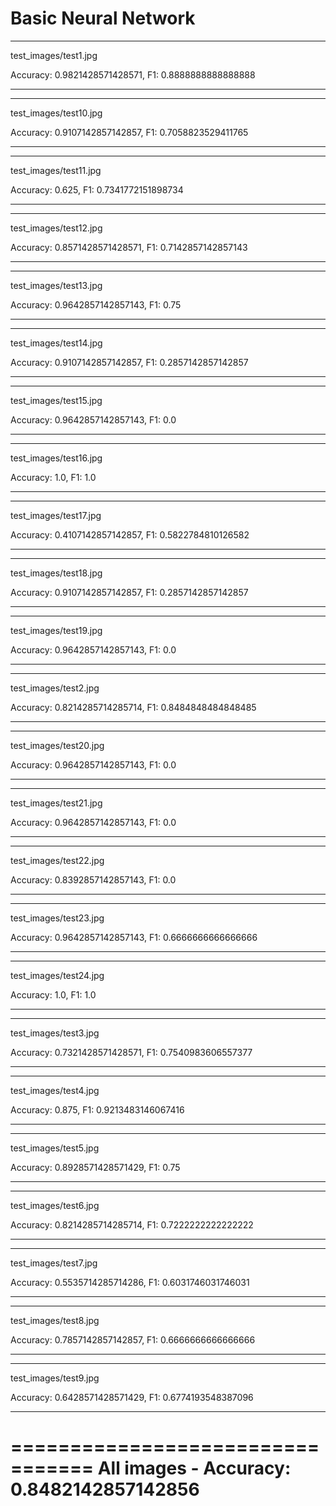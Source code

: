 # Basic Neural Network

---
test_images/test1.jpg

Accuracy: 0.9821428571428571, F1: 0.8888888888888888

---

---
test_images/test10.jpg

Accuracy: 0.9107142857142857, F1: 0.7058823529411765

---

---
test_images/test11.jpg

Accuracy: 0.625, F1: 0.7341772151898734

---

---
test_images/test12.jpg

Accuracy: 0.8571428571428571, F1: 0.7142857142857143

---

---
test_images/test13.jpg

Accuracy: 0.9642857142857143, F1: 0.75

---

---
test_images/test14.jpg

Accuracy: 0.9107142857142857, F1: 0.2857142857142857

---

---
test_images/test15.jpg

Accuracy: 0.9642857142857143, F1: 0.0

---

---
test_images/test16.jpg

Accuracy: 1.0, F1: 1.0

---

---
test_images/test17.jpg

Accuracy: 0.4107142857142857, F1: 0.5822784810126582

---

---
test_images/test18.jpg

Accuracy: 0.9107142857142857, F1: 0.2857142857142857

---

---
test_images/test19.jpg

Accuracy: 0.9642857142857143, F1: 0.0

---

---
test_images/test2.jpg

Accuracy: 0.8214285714285714, F1: 0.8484848484848485

---

---
test_images/test20.jpg

Accuracy: 0.9642857142857143, F1: 0.0

---

---
test_images/test21.jpg

Accuracy: 0.9642857142857143, F1: 0.0

---

---
test_images/test22.jpg

Accuracy: 0.8392857142857143, F1: 0.0

---

---
test_images/test23.jpg

Accuracy: 0.9642857142857143, F1: 0.6666666666666666

---

---
test_images/test24.jpg

Accuracy: 1.0, F1: 1.0

---

---
test_images/test3.jpg

Accuracy: 0.7321428571428571, F1: 0.7540983606557377

---

---
test_images/test4.jpg

Accuracy: 0.875, F1: 0.9213483146067416

---

---
test_images/test5.jpg

Accuracy: 0.8928571428571429, F1: 0.75

---

---
test_images/test6.jpg

Accuracy: 0.8214285714285714, F1: 0.7222222222222222

---

---

test_images/test7.jpg

Accuracy: 0.5535714285714286, F1: 0.6031746031746031


---

---
test_images/test8.jpg

Accuracy: 0.7857142857142857, F1: 0.6666666666666666

---

---
test_images/test9.jpg

Accuracy: 0.6428571428571429, F1: 0.6774193548387096

---

=================================
All images - Accuracy: 0.8482142857142856
=================================
